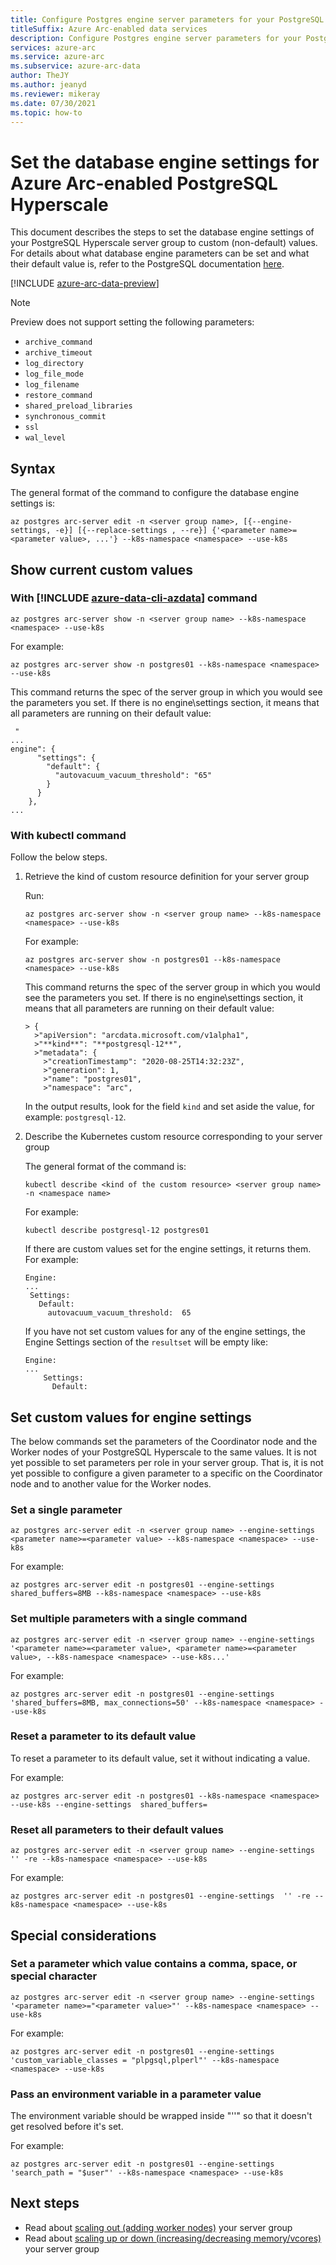 ```yaml
---
title: Configure Postgres engine server parameters for your PostgreSQL Hyperscale server group on Azure Arc
titleSuffix: Azure Arc-enabled data services
description: Configure Postgres engine server parameters for your PostgreSQL Hyperscale server group on Azure Arc
services: azure-arc
ms.service: azure-arc
ms.subservice: azure-arc-data
author: TheJY
ms.author: jeanyd
ms.reviewer: mikeray
ms.date: 07/30/2021
ms.topic: how-to
---
```


# Set the database engine settings for Azure Arc-enabled PostgreSQL Hyperscale

This document describes the steps to set the database engine settings of your PostgreSQL Hyperscale server group to custom (non-default) values. For details about what database engine parameters can be set and what their default value is, refer to the PostgreSQL documentation [here](https://www.postgresql.org/docs/current/runtime-config.html).

[!INCLUDE [azure-arc-data-preview](../../../includes/azure-arc-data-preview.md)]

> [!NOTE]
> Preview does not support setting the following parameters: 
>
> - `archive_command`
> - `archive_timeout`
> - `log_directory`
> - `log_file_mode`
> - `log_filename`
> - `restore_command`
> - `shared_preload_libraries`
> - `synchronous_commit`
> - `ssl`
> - `wal_level`

## Syntax

The general format of the command to configure the database engine settings is:

```azurecli
az postgres arc-server edit -n <server group name>, [{--engine-settings, -e}] [{--replace-settings , --re}] {'<parameter name>=<parameter value>, ...'} --k8s-namespace <namespace> --use-k8s
```

## Show current custom values

### With [!INCLUDE [azure-data-cli-azdata](../../../includes/azure-data-cli-azdata.md)] command

```azurecli
az postgres arc-server show -n <server group name> --k8s-namespace <namespace> --use-k8s
```

For example:

```azurecli
az postgres arc-server show -n postgres01 --k8s-namespace <namespace> --use-k8s 
```

This command returns the spec of the server group in which you would see the parameters you set. If there is no engine\settings section, it means that all parameters are running on their default value:

```console
 "
...
engine": {
      "settings": {
        "default": {
          "autovacuum_vacuum_threshold": "65"
        }
      }
    },
...
```

### With kubectl command

Follow the below steps.

1. Retrieve the kind of custom resource definition for your server group

   Run:

   ```azurecli
   az postgres arc-server show -n <server group name> --k8s-namespace <namespace> --use-k8s
   ```

   For example:

   ```azurecli
   az postgres arc-server show -n postgres01 --k8s-namespace <namespace> --use-k8s
   ```

   This command returns the spec of the server group in which you would see the parameters you set. If there is no engine\settings section, it means that all parameters are running on their default value:

   ```output
   > {
     >"apiVersion": "arcdata.microsoft.com/v1alpha1",
     >"**kind**": "**postgresql-12**",
     >"metadata": {
       >"creationTimestamp": "2020-08-25T14:32:23Z",
       >"generation": 1,
       >"name": "postgres01",
       >"namespace": "arc",  
   ```

   In the output results, look for the field `kind` and set aside the value, for example: `postgresql-12`.

2. Describe the Kubernetes custom resource corresponding to your server group 

   The general format of the command is:

   ```console
   kubectl describe <kind of the custom resource> <server group name> -n <namespace name>
   ```

   For example:

   ```console
   kubectl describe postgresql-12 postgres01
   ```

   If there are custom values set for the engine settings, it returns them. For example:

   ```output
   Engine:
   ...
    Settings:
      Default:
        autovacuum_vacuum_threshold:  65
   ```

   If you have not set custom values for any of the engine settings, the Engine Settings section of the `resultset` will be empty like:

   ```output
   Engine:
   ...
       Settings:
         Default:
   ```

## Set custom values for engine settings

The below commands set the parameters of the Coordinator node and the Worker nodes of your PostgreSQL Hyperscale to the same values. It is not yet possible to set parameters per role in your server group. That is, it is not yet possible to configure a given parameter to a specific on the Coordinator node and to another value for the Worker nodes.

### Set a single parameter

```azurecli
az postgres arc-server edit -n <server group name> --engine-settings  <parameter name>=<parameter value> --k8s-namespace <namespace> --use-k8s
```

For example:

```azurecli
az postgres arc-server edit -n postgres01 --engine-settings  shared_buffers=8MB --k8s-namespace <namespace> --use-k8s
```

### Set multiple parameters with a single command

```azurecli
az postgres arc-server edit -n <server group name> --engine-settings  '<parameter name>=<parameter value>, <parameter name>=<parameter value>, --k8s-namespace <namespace> --use-k8s...'
```

For example:

```azurecli
az postgres arc-server edit -n postgres01 --engine-settings  'shared_buffers=8MB, max_connections=50' --k8s-namespace <namespace> --use-k8s
```

### Reset a parameter to its default value

To reset a parameter to its default value, set it without indicating a value. 

For example:

```azurecli
az postgres arc-server edit -n postgres01 --k8s-namespace <namespace> --use-k8s --engine-settings  shared_buffers=
```

### Reset all parameters to their default values

```azurecli
az postgres arc-server edit -n <server group name> --engine-settings  '' -re --k8s-namespace <namespace> --use-k8s
```

For example:

```azurecli
az postgres arc-server edit -n postgres01 --engine-settings  '' -re --k8s-namespace <namespace> --use-k8s
```

## Special considerations

### Set a parameter which value contains a comma, space, or special character

```azurecli
az postgres arc-server edit -n <server group name> --engine-settings  '<parameter name>="<parameter value>"' --k8s-namespace <namespace> --use-k8s
```

For example:

```azurecli
az postgres arc-server edit -n postgres01 --engine-settings  'custom_variable_classes = "plpgsql,plperl"' --k8s-namespace <namespace> --use-k8s
```

### Pass an environment variable in a parameter value

The environment variable should be wrapped inside "''" so that it doesn't get resolved before it's set.

For example: 

```azurecli
az postgres arc-server edit -n postgres01 --engine-settings  'search_path = "$user"' --k8s-namespace <namespace> --use-k8s
```

## Next steps
- Read about [scaling out (adding worker nodes)](scale-out-in-postgresql-hyperscale-server-group.md) your server group
- Read about [scaling up or down (increasing/decreasing memory/vcores)](scale-up-down-postgresql-hyperscale-server-group-using-cli.md) your server group
